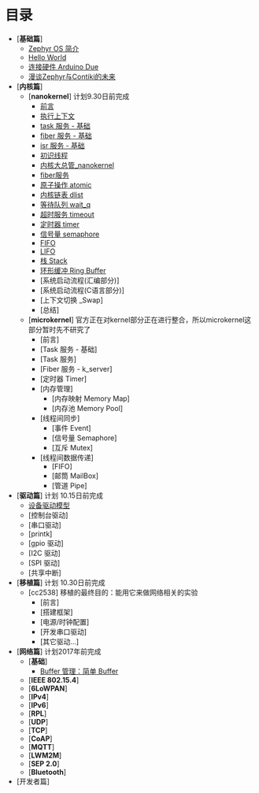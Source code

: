 # 目录

* [**基础篇**]
   * [Zephyr OS 简介](src/introduce/introduction.md)
   * [Hello World](src/introduce/hello-world.md)
   * [连接硬件 Arduino Due](src/introduce/arduino_due.md)
   * [漫谈Zephyr与Contiki的未来](src/introduce/vs-contiki.md)
* [**内核篇**]
   * [**nanokernel**] 计划9.30日前完成
      * [前言](src/kernel/nanokernel/preface.md)
      * [执行上下文](src/kernel/nanokernel/context.md)
	  * [task 服务 - 基础](src/kernel/nanokernel/task_basic.md)
	  * [fiber 服务 - 基础](src/kernel/nanokernel/fiber_basic.md)
	  * [isr 服务 - 基础](src/kernel/nanokernel/isr_basic.md)
      * [初识线程](src/kernel/nanokernel/thread.md)
      * [内核大总管_nanokernel](src/kernel/nanokernel/nanokernel.md)
      * [fiber服务](src/kernel/nanokernel/fiber.md)
      * [原子操作 atomic](src/kernel/nanokernel/atomic.md)
      * [内核链表 dlist](src/kernel/nanokernel/dlist.md)
      * [等待队列 wait_q](src/kernel/nanokernel/wait_q.md)
      * [超时服务 timeout](src/kernel/nanokernel/timeout.md)
      * [定时器 timer](src/kernel/nanokernel/timer.md)
      * [信号量 semaphore](src/kernel/nanokernel/sema.md)
      * [FIFO](src/kernel/nanokernel/fifo.md)
      * [LIFO](src/kernel/nanokernel/lifo.md)
      * [栈 Stack](src/kernel/nanokernel/stack.md)
      * [环形缓冲 Ring Buffer](src/kernel/nanokernel/ring_buf.md)
      * [系统启动流程(汇编部分)]
      * [系统启动流程(C语言部分)]
      * [上下文切换 _Swap]
      * [总结]
   * [**microkernel**] 官方正在对kernel部分正在进行整合，所以microkernel这部分暂时先不研究了
      * [前言]
	  * [Task 服务 - 基础]
	  * [Task 服务]
	  * [Fiber 服务 - k_server]
	  * [定时器 Timer]
	  * [内存管理]
	     * [内存映射 Memory Map]
	     * [内存池 Memory Pool]
      * [线程间同步]
	     * [事件 Event]
	     * [信号量 Semaphore]
	     * [互斥 Mutex]
	  * [线程间数据传递]
	     * [FIFO]
	     * [邮筒 MailBox]
	     * [管道 Pipe]
* [**驱动篇**] 计划 10.15日前完成
   * [设备驱动模型](src/driver/device-driver-module.md)
   * [控制台驱动]
   * [串口驱动]
   * [printk]
   * [gpio 驱动]
   * [I2C 驱动]
   * [SPI 驱动]
   * [共享中断]
* [**移植篇**] 计划 10.30日前完成
   * [cc2538] 移植的最终目的：能用它来做网络相关的实验
      * [前言]
      * [搭建框架]
      * [电源/时钟配置]
      * [开发串口驱动]
	  * [其它驱动...]
* [**网络篇**] 计划2017年前完成
   * [**基础**]
      * [Buffer 管理：简单 Buffer](src/net/simply-buf.md)
   * [**IEEE 802.15.4**] 
   * [**6LoWPAN**] 
   * [**IPv4**]
   * [**IPv6**]
   * [**RPL**]
   * [**UDP**]
   * [**TCP**]
   * [**CoAP**]
   * [**MQTT**]
   * [**LWM2M**]
   * [**SEP 2.0**]
   * [**Bluetooth**]
* [开发者篇]
